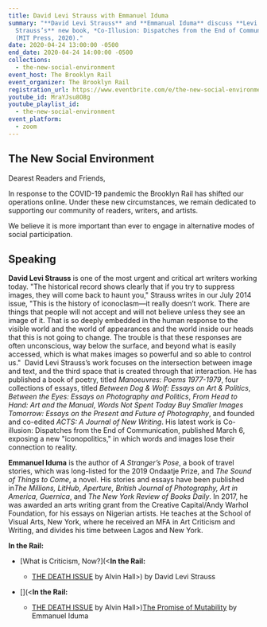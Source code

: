 ```yaml
---
title: David Levi Strauss with Emmanuel Iduma
summary: "**David Levi Strauss** and **Emmanual Iduma** discuss **Levi
  Strauss’s** new book, *Co-Illusion: Dispatches from the End of Communication*
  (MIT Press, 2020).⁠"
date: 2020-04-24 13:00:00 -0500
end_date: 2020-04-24 14:00:00 -0500
collections:
  - the-new-social-environment
event_host: The Brooklyn Rail
event_organizer: The Brooklyn Rail
registration_url: https://www.eventbrite.com/e/the-new-social-environment-29-david-levi-strauss-tickets-102800374688#
youtube_id: MraYJsu8O8g
youtube_playlist_id:
  - the-new-social-environment
event_platform:
  - zoom
---
```

## The New Social Environment

Dearest Readers and Friends,

In response to the COVID-19 pandemic the Brooklyn Rail has shifted our operations online. Under these new circumstances, we remain dedicated to supporting our community of readers, writers, and artists.

We believe it is more important than ever to engage in alternative modes of social participation.

## Speaking

**David Levi Strauss** is one of the most urgent and critical art writers working today. "The historical record shows clearly that if you try to suppress images, they will come back to haunt you," Strauss writes in our July 2014 issue, "This is the history of iconoclasm—it really doesn’t work. There are things that people will not accept and will not believe unless they see an image of it. That is so deeply embedded in the human response to the visible world and the world of appearances and the world inside our heads that this is not going to change. The trouble is that these responses are often unconscious, way below the surface, and beyond what is easily accessed, which is what makes images so powerful and so able to control us." ⁠ David Levi Strauss’s work focuses on the intersection between image and text, and the third space that is created through that interaction. He has published a book of poetry, titled *Manoeuvres: Poems 1977-1979*, four collections of essays, titled *Between Dog & Wolf: Essays on Art & Politics*, *Between the Eyes: Essays on Photography and Politics*, *From Head to Hand: Art and the Manual*, *Words Not Spent Today Buy Smaller Images Tomorrow: Essays on the Present and Future of Photography*, and founded and co-edited *ACTS: A Journal of New Writing*. His latest work is Co-illusion: Dispatches from the End of Communication, published March 6, exposing a new "iconopolitics," in which words and images lose their connection to reality.⁠

**Emmanuel Iduma** is the author of *A Stranger’s Pose*, a book of travel stories, which was long-listed for the 2019 Ondaatje Prize, and *The Sound of Things to Come*, a novel. His stories and essays have been published in*The Millions, LitHub, Aperture, British Journal of Photography, Art in America, Guernica*, and *The New York Review of Books Daily*. In 2017, he was awarded an arts writing grant from the Creative Capital/Andy Warhol Foundation, for his essays on Nigerian artists. He teaches at the School of Visual Arts, New York, where he received an MFA in Art Criticism and Writing, and divides his time between Lagos and New York.





**In the Rail:**

* [What is Criticism, Now?](<**In the Rail:**

  * [THE DEATH ISSUE](https://brooklynrail.org/2020/02/editorsmessage/The-Death-Issue) by Alvin Hall>) by David Levi Strauss
* [](https://brooklynrail.org/2020/02/editorsmessage/The-Death-Issue)[](<**In the Rail:**

  * [THE DEATH ISSUE](https://brooklynrail.org/2020/02/editorsmessage/The-Death-Issue) by Alvin Hall>)[The Promise of Mutability](https://brooklynrail.org/2016/12/criticspage/the-promise-of-mutability) by Emmanuel Iduma